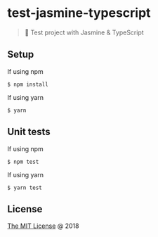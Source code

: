 # test-jasmine-typescript

> :ledger: Test project with Jasmine & TypeScript

## Setup
If using npm
```
$ npm install
```

If using yarn
```
$ yarn
```

## Unit tests
If using npm
```
$ npm test
```

If using yarn
```
$ yarn test
```

## License

[The MIT License](http://piecioshka.mit-license.org) @ 2018
